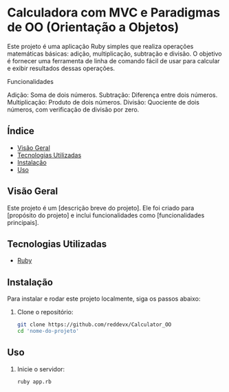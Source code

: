 # Calculadora com MVC e Paradigmas de OO (Orientação a Objetos)

Este projeto é uma aplicação Ruby simples que realiza operações matemáticas básicas: adição, multiplicação, subtração e divisão. O objetivo é fornecer uma ferramenta de linha de comando fácil de usar para calcular e exibir resultados dessas operações.

Funcionalidades

Adição: Soma de dois números.
Subtração: Diferença entre dois números.
Multiplicação: Produto de dois números.
Divisão: Quociente de dois números, com verificação de divisão por zero.

## Índice

- [Visão Geral](#visão-geral)
- [Tecnologias Utilizadas](#tecnologias-utilizadas)
- [Instalação](#instalação)
- [Uso](#uso)


## Visão Geral

Este projeto é um [descrição breve do projeto]. Ele foi criado para [propósito do projeto] e inclui funcionalidades como [funcionalidades principais].

## Tecnologias Utilizadas

- [Ruby](https://www.ruby-lang.org/en/)

## Instalação

Para instalar e rodar este projeto localmente, siga os passos abaixo:

1. Clone o repositório:
    ```sh
    git clone https://github.com/reddevx/Calculator_OO
    cd 'nome-do-projeto'
    ```

## Uso

1. Inicie o servidor:
    ```sh
    ruby app.rb
    ```
